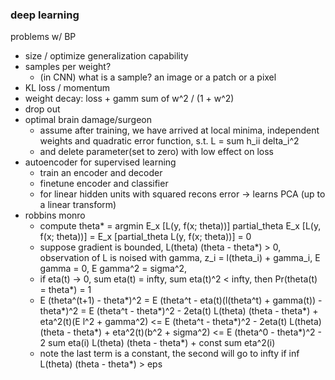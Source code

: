 ### deep learning

problems w/ BP
- size / optimize generalization capability
- samples per weight?
    - (in CNN) what is a sample? an image or a patch or a pixel
- KL loss / momentum
- weight decay: loss + gamm sum of w^2 / (1 + w^2)
- drop out 
- optimal brain damage/surgeon
    - assume after training, we have arrived at local minima, independent weights and quadratic error function, s.t. L = sum h_ii delta_i^2
    - and delete parameter(set to zero) with low effect on loss
- autoencoder for supervised learning
    - train an encoder and decoder
    - finetune encoder and classifier
    - for linear hidden units with squared recons error -> learns PCA (up to a linear transform)
- robbins monro
    - compute theta* = argmin E_x [L(y, f(x; theta))]
    partial_theta E_x [L(y, f(x; theta))] = E_x [partial_theta L(y, f(x; theta))] = 0
    - suppose gradient is bounded, L(theta) (theta - theta*) > 0, observation of L is noised  with gamma, z_i = l(theta_i) + gamma_i, E gamma = 0, E gamma^2 = sigma^2, 
    - if eta(t) -> 0, sum eta(t) = infty, sum eta(t)^2 < infty, then Pr(theta(t) = theta*) = 1
    - E (theta^(t+1) - theta*)^2 = E (theta^t - eta(t)(l(theta^t) + gamma(t)) - theta*)^2
    = E (theta^t - theta*)^2 - 2eta(t) L(theta) (theta - theta*) + eta^2(t)(E l^2 + gamma^2)
    <= E (theta^t - theta*)^2 - 2eta(t) L(theta) (theta - theta*) + eta^2(t)(b^2 + sigma^2)
    <= E (theta^0 - theta*)^2 - 2 sum eta(i) L(theta) (theta - theta*) + const sum eta^2(i)
    - note the last term is a constant, the second will go to infty if inf L(theta) (theta - theta*) > eps